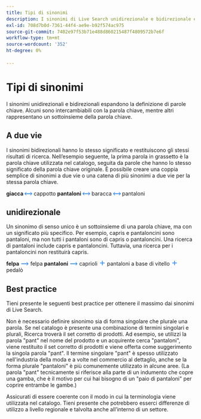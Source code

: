 ```yaml
---
title: Tipi di sinonimi
description: I sinonimi di Live Search unidirezionale e bidirezionale espandono la definizione di parole chiave.
exl-id: 708d7b0d-7361-44f4-ae9e-b92f574ac975
source-git-commit: 7402e97f53b71e488d860215487f4809572b7e6f
workflow-type: tm+mt
source-wordcount: '352'
ht-degree: 0%

---
```


# Tipi di sinonimi

I sinonimi unidirezionali e bidirezionali espandono la definizione di parole chiave. Alcuni sono intercambiabili con la parola chiave, mentre altri rappresentano un sottoinsieme della parola chiave.

## A due vie

I sinonimi bidirezionali hanno lo stesso significato e restituiscono gli stessi risultati di ricerca. Nell’esempio seguente, la prima parola in grassetto è la parola chiave utilizzata nel catalogo, seguita da parole che hanno lo stesso significato della parola chiave originale. È possibile creare una coppia semplice di sinonimi a due vie o una catena di più sinonimi a due vie per la stessa parola chiave.

**giacca** ![Selettore bidirezionale](assets/btn-two-way.png) cappotto
**pantaloni** ![Selettore bidirezionale](assets/btn-two-way.png) baracca ![Selettore bidirezionale](assets/btn-two-way.png) pantaloni

## unidirezionale

Un sinonimo di senso unico è un sottoinsieme di una parola chiave, ma con un significato più specifico. Per esempio, capris e pantaloncini sono pantaloni, ma non tutti i pantaloni sono di capris o pantaloncini. Una ricerca di pantaloni include capris e pantaloncini. Tuttavia, una ricerca per i pantaloncini non restituirà capris.

**felpa** ![Selettore unidirezionale](assets/btn-one-way.png) felpa
**pantaloni** ![Selettore unidirezionale](assets/btn-one-way.png) caprioli ![Selettore multiplo unidirezionale](assets/btn-multiple-one-way.png) pantaloni a base di vitello ![Selettore multiplo unidirezionale](assets/btn-multiple-one-way.png) pedalò

## Best practice

Tieni presente le seguenti best practice per ottenere il massimo dai sinonimi di Live Search.

Non è necessario definire sinonimo sia di forma singolare che plurale una parola. Se nel catalogo è presente una combinazione di termini singolari e plurali, Ricerca troverà il set corretto di prodotti. Ad esempio, se utilizzi la parola &quot;pant&quot; nel nome del prodotto e un acquirente cerca &quot;pantaloni&quot;, viene restituito il set corretto di prodotti e viene offerta come suggerimento la singola parola &quot;pant&quot;. Il termine singolare &quot;pant&quot; è spesso utilizzato nell&#39;industria della moda e a volte nel commercio al dettaglio, anche se la forma plurale &quot;pantaloni&quot; è più comunemente utilizzato in alcune aree. (La parola &quot;pant&quot; tecnicamente si riferisce alla parte di un indumento che copre una gamba, che è il motivo per cui hai bisogno di un &quot;paio di pantaloni&quot; per coprire entrambe le gambe.)

Assicurati di essere coerente con il modo in cui la terminologia viene utilizzata nel catalogo. Tieni presente che potrebbero esserci differenze di utilizzo a livello regionale e talvolta anche all’interno di un settore.
